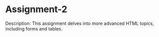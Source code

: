 # Assignment-2
Description: This assignment delves into more advanced HTML topics, including forms and
tables.
